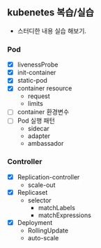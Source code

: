 ## kubenetes 복습/실습
- 스터디한 내용 실습 해보기.

### Pod
- [X] livenessProbe
- [X] init-container
- [X] static-pod
- [X] container resource
  * request
  * limits
- [ ] container 환경변수
- [ ] Pod 실행 패턴
  - sidecar
  - adapter
  - ambassador

### Controller
- [X] Replication-controller
  - scale-out
- [X] Replicaset
  - selector
    - matchLabels
    - matchExpressions
- [X] Deployment
  - RollingUpdate 
  - auto-scale
